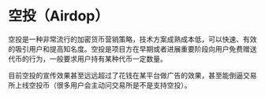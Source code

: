 # 空投（Airdop）

空投是一种非常流行的加密货币营销策略，技术方案成熟成本低，可以快速、有效的吸引用户和提高知名度。空投是项目方在早期或者进展重要阶段向用户免费赠送代币的行为，一般要求用户持有某种代币一定数量。

目前空投的宣传效果甚至远远超过了花钱在某平台做广告的效果，甚至能倒逼交易所上线空投币（很多用户会主动问交易所是不是支持空投）。
